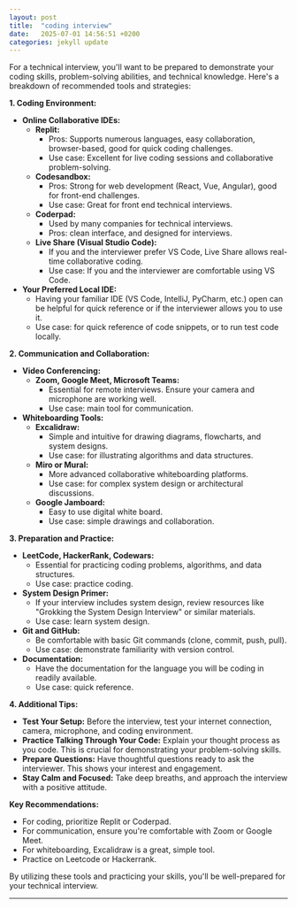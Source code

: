 ```yaml
---
layout: post
title:  "coding interview"
date:   2025-07-01 14:56:51 +0200
categories: jekyll update
---
```




For a technical interview, you'll want to be prepared to demonstrate your coding skills, problem-solving abilities, and technical knowledge. Here's a breakdown of recommended tools and strategies:

**1. Coding Environment:**

* **Online Collaborative IDEs:**
    * **Replit:**
        * Pros: Supports numerous languages, easy collaboration, browser-based, good for quick coding challenges.
        * Use case: Excellent for live coding sessions and collaborative problem-solving.
    * **Codesandbox:**
        * Pros: Strong for web development (React, Vue, Angular), good for front-end challenges.
        * Use case: Great for front end technical interviews.
    * **Coderpad:**
        * Used by many companies for technical interviews.
        * Pros: clean interface, and designed for interviews.
    * **Live Share (Visual Studio Code):**
        * If you and the interviewer prefer VS Code, Live Share allows real-time collaborative coding.
        * Use case: If you and the interviewer are comfortable using VS Code.
* **Your Preferred Local IDE:**
    * Having your familiar IDE (VS Code, IntelliJ, PyCharm, etc.) open can be helpful for quick reference or if the interviewer allows you to use it.
    * Use case: for quick reference of code snippets, or to run test code locally.

**2. Communication and Collaboration:**

* **Video Conferencing:**
    * **Zoom, Google Meet, Microsoft Teams:**
        * Essential for remote interviews. Ensure your camera and microphone are working well.
        * Use case: main tool for communication.
* **Whiteboarding Tools:**
    * **Excalidraw:**
        * Simple and intuitive for drawing diagrams, flowcharts, and system designs.
        * Use case: for illustrating algorithms and data structures.
    * **Miro or Mural:**
        * More advanced collaborative whiteboarding platforms.
        * Use case: for complex system design or architectural discussions.
    * **Google Jamboard:**
        * Easy to use digital white board.
        * Use case: simple drawings and collaboration.

**3. Preparation and Practice:**

* **LeetCode, HackerRank, Codewars:**
    * Essential for practicing coding problems, algorithms, and data structures.
    * Use case: practice coding.
* **System Design Primer:**
    * If your interview includes system design, review resources like "Grokking the System Design Interview" or similar materials.
    * Use case: learn system design.
* **Git and GitHub:**
    * Be comfortable with basic Git commands (clone, commit, push, pull).
    * Use case: demonstrate familiarity with version control.
* **Documentation:**
    * Have the documentation for the language you will be coding in readily available.
    * Use case: quick reference.

**4. Additional Tips:**

* **Test Your Setup:** Before the interview, test your internet connection, camera, microphone, and coding environment.
* **Practice Talking Through Your Code:** Explain your thought process as you code. This is crucial for demonstrating your problem-solving skills.
* **Prepare Questions:** Have thoughtful questions ready to ask the interviewer. This shows your interest and engagement.
* **Stay Calm and Focused:** Take deep breaths, and approach the interview with a positive attitude.

**Key Recommendations:**

* For coding, prioritize Replit or Coderpad.
* For communication, ensure you're comfortable with Zoom or Google Meet.
* For whiteboarding, Excalidraw is a great, simple tool.
* Practice on Leetcode or Hackerrank.

By utilizing these tools and practicing your skills, you'll be well-prepared for your technical interview.


***